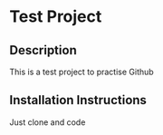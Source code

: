 # Test Project

## Description
This is a test project to practise Github

## Installation Instructions
Just clone and code
